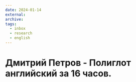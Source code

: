 ```yaml
---
date: 2024-01-14
external:
archive:
tags:
  - inbox
  - research
  - english
---
```


# Дмитрий Петров - Полиглот английский за 16 часов.
